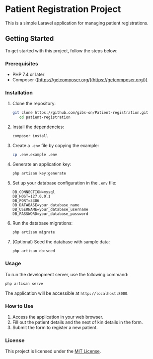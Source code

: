 # Patient Registration Project

This is a simple Laravel application for managing patient registrations.

## Getting Started

To get started with this project, follow the steps below:

### Prerequisites

- PHP 7.4 or later
- Composer ([https://getcomposer.org/](https://getcomposer.org/))

### Installation

1. Clone the repository:
   
   ```bash
   git clone https://github.com/gibs-on/Patient-registration.git
      cd patient-registration
   ```

2. Install the dependencies:
   
   ```bash
   composer install
   ```

3. Create a `.env` file by copying the example:
   
   ```bash
   cp .env.example .env
   ```

4. Generate an application key:
   
   ```bash
   php artisan key:generate
   ```

5. Set up your database configuration in the `.env` file:
   
   ```
   DB_CONNECTION=mysql
   DB_HOST=127.0.0.1
   DB_PORT=3306
   DB_DATABASE=your_database_name
   DB_USERNAME=your_database_username
   DB_PASSWORD=your_database_password
   ```

6. Run the database migrations:
   
   ```bash
   php artisan migrate
   ```

7. (Optional) Seed the database with sample data:
   
   ```bash
   php artisan db:seed
   ```

### Usage

To run the development server, use the following command:

```bash
php artisan serve
```

The application will be accessible at `http://localhost:8000`.

### How to Use

1. Access the application in your web browser.
2. Fill out the patient details and the next of kin details in the form.
3. Submit the form to register a new patient.

### License

This project is licensed under the [MIT License](LICENSE).
